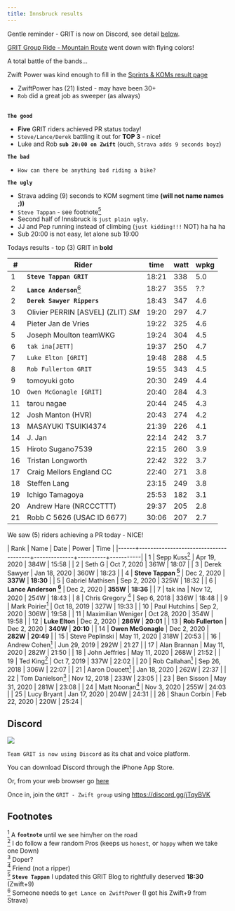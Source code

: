 ```yaml
---
title: Innsbruck results
---
```


Gentle reminder - GRIT is now on Discord, see detail [below](#discord).

[GRIT Group Ride - Mountain Route](https://zwiftpower.com/events.php?zid=1289864) went down with flying colors!

A total battle of the bands...

Zwift Power was kind enough to fill in the [Sprints & KOMs result page](https://zwiftpower.com/events.php?zid=1289864)

- ZwiftPower has (21) listed - may have been 30+
- `Rob` did a great job as sweeper (as always) <br><br>

**`The good`**

- **Five** GRIT riders achieved PR status today!
- `Steve/Lance/Derek` battling it out for **TOP 3** - nice!
- Luke and Rob **`sub 20:00 on Zwift`** (ouch, `Strava adds 9 seconds boyz`)

**`The bad`**

- `How can there be anything bad riding a bike?`

**`The ugly`**

- Strava adding (9) seconds to KOM segment time **(will not name names ;))**
- `Steve Tappan` - see footnote[<sup>5</sup>](#5)
- Second half of Innsbruck is `just plain ugly.`
- JJ and Pep running instead of climbing (`just kidding!!!` NOT) ha ha ha
- Sub 20:00 is not easy, let alone sub 19:00

Todays results - top (3) GRIT in **bold**

|  # |    Rider                                |  time | watt | wpkg |
|----|-----------------------------------------|-------|------|------|
|  1 | **`Steve Tappan GRIT`**                 | 18:21 |  338 |  5.0 |
|  2 | **`Lance Anderson`**[<sup>6</sup>](#6)  | 18:27 |  355 |  ?.? |
|  2 | **`Derek Sawyer Rippers`**              | 18:43 |  347 |  4.6 |
|  3 |    Olivier PERRIN [ASVEL] (ZLIT) *SM*   | 19:20 |  297 |  4.7 |
|  4 |    Pieter Jan de Vries                  | 19:22 |  325 |  4.6 |
|  5 |    Joseph Moulton teamWKG               | 19:24 |  304 |  4.5 |
|  6 |   `tak ina[JETT]`                       | 19:37 |  250 |  4.7 |
|  7 |   `Luke Elton [GRIT]`                   | 19:48 |  288 |  4.5 |
|  8 |   `Rob Fullerton GRIT`                  | 19:55 |  343 |  4.5 |
|  9 |    tomoyuki goto                        | 20:30 |  249 |  4.4 |
| 10 |   `Owen McGonagle [GRIT]`               | 20:40 |  284 |  4.3 |
| 11 |    tarou nagae                          | 20:44 |  245 |  4.3 |
| 12 |    Josh Manton (HVR)                    | 20:43 |  274 |  4.2 |
| 13 |    MASAYUKI TSUIKI4374                  | 21:39 |  226 |  4.1 |
| 14 |    J. Jan                               | 22:14 |  242 |  3.7 |
| 15 |    Hiroto Sugano7539                    | 22:15 |  260 |  3.9 |
| 16 |    Tristan Longworth                    | 22:42 |  322 |  3.7 |
| 17 |    Craig Mellors England CC             | 22:40 |  271 |  3.8 |
| 18 |    Steffen Lang                         | 23:15 |  249 |  3.8 |
| 19 |    Ichigo Tamagoya                      | 25:53 |  182 |  3.1 |
| 20 |    Andrew Hare (NRCCCTTT)               | 29:37 |  205 |  2.8 |
| 21 |    Robb C 5626 (USAC ID 6677)           | 30:06 |  207 |  2.7 |
                                  
We saw (5) riders achieving a PR today - NICE!
         
| Rank | Name                                  | Date         | Power    |      Time |
|------+---------------------------------------+--------------+----------+-----------|
|    1 | Sepp Kuss[<sup>2</sup>](#2)           | Apr 19, 2020 | 384W     |     15:58 |
|    2 | Seth G                                | Oct 7, 2020  | 361W     |     18:07 |
|    3 | Derek Sawyer                          | Jan 18, 2020 | 360W     |     18:23 |
|    4 | **Steve Tappan [<sup>5</sup>](#5)**   | Dec 2, 2020  | **337W** | **18:30** |
|    5 | Gabriel Mathisen                      | Sep 2, 2020  | 325W     |     18:32 |
|    6 | **Lance Anderson [<sup>6</sup>](#6)** | Dec 2, 2020  | **355W** | **18:36** |
|    7 | tak ina                               | Nov 12, 2020 | 254W     |     18:43 |
|    8 | Chris Gregory [<sup>4</sup>](#4)      | Sep 6, 2018  | 336W     |     18:48 |
|    9 | Mark Poirier[<sup>1</sup>](#1)        | Oct 18, 2019 | 327W     |     19:33 |
|   10 | Paul Hutchins                         | Sep 2, 2020  | 306W     |     19:58 |
|   11 | Maximilian Weniger                    | Oct 28, 2020 | 354W     |     19:58 |
|   12 | **Luke Elton**                        | Dec 2, 2020  | **286W** | **20:01** |
|   13 | **Rob Fullerton**                     | Dec 2, 2020  | **340W** | **20:10** |
|   14 | **Owen McGonagle**                    | Dec 2, 2020  | **282W** | **20:49** |
|   15 | Steve Peplinski                       | May 11, 2020 | 318W     |     20:53 |
|   16 | Andrew Cohen[<sup>1</sup>](#1)        | Jun 29, 2019 | 292W     |     21:27 |
|   17 | Alan Brannan                          | May 11, 2020 | 282W     |     21:50 |
|   18 | John Jeffries                         | May 11, 2020 | 268W     |     21:52 |
|   19 | Ted King[<sup>2</sup>](#2)            | Oct 7, 2019  | 337W     |     22:02 |
|   20 | Rob Callahan[<sup>1</sup>](#1)        | Sep 26, 2018 | 306W     |     22:07 |
|   21 | Aaron Doucett[<sup>1</sup>](#1)       | Jan 18, 2020 | 262W     |     22:37 |
|   22 | Tom Danielson[<sup>3</sup>](#3)       | Nov 12, 2018 | 233W     |     23:05 |
|   23 | Ben Sisson                            | May 31, 2020 | 281W     |     23:08 |
|   24 | Matt Noonan[<sup>4</sup>](#4)         | Nov 3, 2020  | 255W     |     24:03 |
|   25 | Lucy Bryant                           | Jan 17, 2020 | 204W     |     24:31 |
|   26 | Shaun Corbin                          | Feb 22, 2020 | 220W     |     25:24 |
                        
## **Discord**

![](images/discord.png)

`Team GRIT is now using Discord` as its chat and voice platform.

You can download Discord through the iPhone App Store.

Or, from your web browser go [here](https://discord.com/login)

Once in, join the `GRIT - Zwift group` using <https://discord.gg/jTqyBVK>
  

## **Footnotes**

[<sup>1</sup>](#1) <a class="anchor" id="1"></a> A **`footnote`** until we see him/her on the road<br>
[<sup>2</sup>](#2) <a class="anchor" id="2"></a> I do follow a few random Pros (keeps us `honest`, or `happy` when we take one Down)<br>
[<sup>3</sup>](#3) <a class="anchor" id="3"></a> Doper? <br>
[<sup>4</sup>](#4) <a class="anchor" id="4"></a> Friend (not a ripper) <br>
[<sup>5</sup>](#5) <a class="anchor" id="5"></a> **`Steve Tappan`** I updated this GRIT Blog to rightfully deserved **18:30** (Zwift+9)<br>
[<sup>6</sup>](#6) <a class="anchor" id="6"></a> Someone needs to `get Lance on ZwiftPower` (I got his Zwift+9 from Strava)



